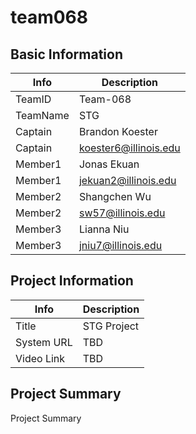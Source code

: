 # team068

## Basic Information

|   Info      |        Description     |
| ----------- | ---------------------- |
| TeamID      |        Team-068        |
| TeamName    |           STG          |
| Captain     |     Brandon Koester    |
| Captain     |  koester6@illinois.edu |
| Member1     |       Jonas Ekuan      |
| Member1     |  jekuan2@illinois.edu  |
| Member2     |      Shangchen Wu      |
| Member2     |    sw57@illinois.edu   |
| Member3     |       Lianna Niu       |
| Member3     |   jniu7@illinois.edu   |

## Project Information

|   Info      |        Description     |
| ----------- | ---------------------- |
|  Title      |       STG Project      |
| System URL  |           TBD          |
| Video Link  |           TBD          |

## Project Summary

Project Summary
